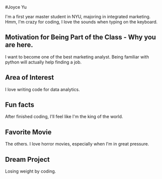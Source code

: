 #Joyce Yu

I'm a first year master student in NYU, majoring in integrated marketing. Hmm, I'm crazy for coding, I love the sounds when typing on the keyboard.

## Motivation for Being Part of the Class - Why you are here.
I want to become one of the best marketing analyst. Being familiar with python will actually help finding a job.

## Area of Interest
I love writing code for data analytics.

## Fun facts
After finished coding, I'll feel like I'm the king of the world. 

## Favorite Movie
The others. I love horror movies, especially when I'm in great pressure.

## Dream Project
Losing weight by coding.
